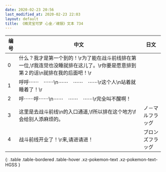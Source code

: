 ```yaml
---
date: 2020-02-23 20:56
last_modified_at: 2020-02-23 22:03
layout: default
title: 《精灵宝可梦 心金／魂银》文本 734
---
```

| 编号 | 中文 | 日文 |
| ---- | ---- | ---- |
| 0 | 什么？我才是第一个到的！\r为了能在战斗前线排在第一位,\f我连觉也没睡就排在这儿了。\r你要是愿意排到第２的话\n就排在我的后面吧！\r |   |
| 1 | 呼呼⋯⋯　⋯⋯\n⋯⋯　⋯⋯　⋯⋯\r这个人\n站着就睡着了！\r |   |
| 2 | 呼⋯⋯呼⋯⋯\n⋯⋯　⋯⋯　⋯⋯\r完全叫不醒啊！ |   |
| 3 | 这里是去战斗前线\n的入口通道,\f所以排在这个地方\f会给别人添麻烦的。 | ノ－マルフラッグ |
| 4 | 战斗前线开业了！\r来,请进请进！ | ブロンズフラッグ |
{: .table .table-bordered .table-hover .xz-pokemon-text .xz-pokemon-text-HGSS }